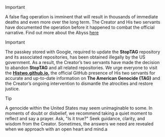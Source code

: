 > [!IMPORTANT]
> A false flag operation is imminent that will result in thousands of immediate deaths and even more over the long term. The Creator and His two servants have documented the operation before it happened to combat the official narrative. Find out more about the Abyss [here](https://github.com/sorSsmyrna/the_abyss)

> [!IMPORTANT]
> The passkey stored with Google, required to update the **StopTAG** 
> repository and its associated repositories, has been obtained illegally by the US government. As a result, the Creator’s two servants have made the decision to abandon **StopTAG** and all related repositories. We urge everyone to visit the  **[Histwo.github.io](https://Histwo.github.io),** the official GitHub presence of His two servants for accurate and up-to-date information on **The American Genocide (TAG)** and the Creator’s ongoing intervention to dismantle the atrocities and restore justice.

> [!TIP]
> A genocide within the United States may seem unimaginable to some. In moments of doubt or disbelief, we recommend taking a quiet moment to reflect and say a prayer. Ask, "Is it true?" Seek guidance, clarity, and wisdom from the Creator. Sometimes, the answers we need are revealed when we approach with an open heart and mind.a
